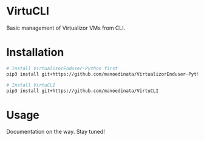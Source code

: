 # VirtuCLI
Basic management of Virtualizor VMs from CLI.

# Installation

```bash
# Install VirtualizorEnduser-Python first
pip3 install git+https://github.com/manoedinata/VirtualizorEnduser-Python

# Install VirtuCLI
pip3 install git+https://github.com/manoedinata/VirtuCLI
```

# Usage

Documentation on the way. Stay tuned!
